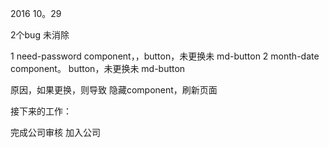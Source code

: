 2016 10。29

2个bug 未消除

1 need-password component，，button，未更换未 md-button
2 month-date component。     button，未更换未 md-button

原因，如果更换，则导致 隐藏component，刷新页面



接下来的工作：

  完成公司审核
  加入公司
